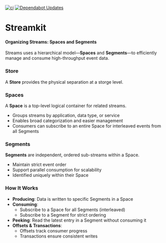 [![ci](https://github.com/fgrzl/streamkit/actions/workflows/ci.yml/badge.svg)](https://github.com/fgrzl/streamkit/actions/workflows/ci.yml)
[![Dependabot Updates](https://github.com/fgrzl/streamkit/actions/workflows/dependabot/dependabot-updates/badge.svg)](https://github.com/fgrzl/streamkit/actions/workflows/dependabot/dependabot-updates)

# Streamkit  

#### Organizing Streams: Spaces and Segments  
Streams uses a hierarchical model—**Spaces** and **Segments**—to efficiently manage and consume high-throughput event data.

### Store
A **Store** provides the physical separation at a storge level. 

### Spaces  
A **Space** is a top-level logical container for related streams.

- Groups streams by application, data type, or service  
- Enables broad categorization and easier management  
- Consumers can subscribe to an entire Space for interleaved events from all Segments  

### Segments  
**Segments** are independent, ordered sub-streams within a Space.

- Maintain strict event order  
- Support parallel consumption for scalability  
- Identified uniquely within their Space  

### How It Works  

- **Producing**: Data is written to specific Segments in a Space  
- **Consuming**:  
  - Subscribe to a Space for all Segments (interleaved)  
  - Subscribe to a Segment for strict ordering  
- **Peeking**: Read the latest entry in a Segment without consuming it  
- **Offsets & Transactions**:  
  - Offsets track consumer progress  
  - Transactions ensure consistent writes  
